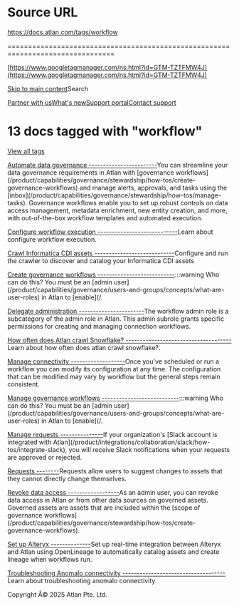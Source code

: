 # Source URL
https://docs.atlan.com/tags/workflow

================================================================================

<!--
canonical: https://docs.atlan.com/tags/workflow
link-alternate: https://docs.atlan.com/tags/workflow
meta-docsearch:docusaurus_tag: doc_tag_doc_list
meta-docsearch:language: en
meta-docsearch:version: current
meta-docusaurus_locale: en
meta-docusaurus_tag: doc_tag_doc_list
meta-docusaurus_version: current
meta-generator: Docusaurus v3.8.1
meta-og-locale: en
meta-og-title: 13 docs tagged with "workflow" | Atlan Documentation
meta-og-url: https://docs.atlan.com/tags/workflow
meta-twitter:card: summary_large_image
meta-viewport: width=device-width,initial-scale=1
title: 13 docs tagged with "workflow" | Atlan Documentation
-->

[https://www.googletagmanager.com/ns.html?id=GTM-TZTFMW4J](https://www.googletagmanager.com/ns.html?id=GTM-TZTFMW4J)

[Skip to main content](#__docusaurus_skipToContent_fallback)Search

[Partner with us](https://docs.google.com/forms/d/e/1FAIpQLScuAIhCm2GS7YFstrOjawbP8J7PUmOynQo7wI2yGCcCyEcVSw/viewform)[What's new](https://shipped.atlan.com/)[Support portal](https://atlan.zendesk.com/auth/v2/login/signin?return_to=https%3A%2F%2Fatlan.zendesk.com%2Fhc%2Fen-us&theme=hc&locale=en-us&brand_id=1900000425113&auth_origin=1900000425113%2Cfalse%2Ctrue)[Contact support](/support/submit-request)

13 docs tagged with "workflow"
==============================

[View all tags](/tags)

[Automate data governance
------------------------](/product/capabilities/governance/stewardship/how-tos/automate-data-governance)You can streamline your data governance requirements in Atlan with \[governance workflows](/product/capabilities/governance/stewardship/how\-tos/create\-governance\-workflows) and manage alerts, approvals, and tasks using the \[inbox](/product/capabilities/governance/stewardship/how\-tos/manage\-tasks). Governance workflows enable you to set up robust controls on data access management, metadata enrichment, new entity creation, and more, with out\-of\-the\-box workflow templates and automated execution.

[Configure workflow execution
----------------------------](/secure-agent/how-tos/configure-secure-agent-for-workflow-execution)Learn about configure workflow execution.

[Crawl Informatica CDI assets
----------------------------](/apps/connectors/etl-tools/informatica-cdi/how-tos/crawl-informatica-cdi)Configure and run the crawler to discover and catalog your Informatica CDI assets

[Create governance workflows
---------------------------](/product/capabilities/governance/stewardship/how-tos/create-governance-workflows):::warning Who can do this? You must be an \[admin user](/product/capabilities/governance/users\-and\-groups/concepts/what\-are\-user\-roles) in Atlan to \[enable](/.

[Delegate administration
-----------------------](/product/capabilities/governance/users-and-groups/how-tos/delegate-administration)The workflow admin role is a subcategory of the admin role in Atlan. This admin subrole grants specific permissions for creating and managing connection workflows.

[How often does Atlan crawl Snowflake?
-------------------------------------](/product/connections/faq/snowflake-crawl-frequency)Learn about how often does atlan crawl snowflake?.

[Manage connectivity
-------------------](/product/connections/how-tos/manage-connectivity)Once you've scheduled or run a workflow you can modify its configuration at any time. The configuration that can be modified may vary by workflow but the general steps remain consistent.

[Manage governance workflows
---------------------------](/product/capabilities/governance/stewardship/how-tos/manage-governance-workflows):::warning Who can do this? You must be an \[admin user](/product/capabilities/governance/users\-and\-groups/concepts/what\-are\-user\-roles) in Atlan to \[enable](/.

[Manage requests
---------------](/product/capabilities/requests/how-tos/manage-requests)If your organization's \[Slack account is integrated with Atlan](/product/integrations/collaboration/slack/how\-tos/integrate\-slack), you will receive Slack notifications when your requests are approved or rejected.

[Requests
--------](/product/capabilities/requests/concepts/what-are-requests)Requests allow users to suggest changes to assets that they cannot directly change themselves.

[Revoke data access
------------------](/product/capabilities/governance/stewardship/how-tos/revoke-data-access)As an admin user, you can revoke data access in Atlan or from other data sources on governed assets. Governed assets are assets that are included within the \[scope of governance workflows](/product/capabilities/governance/stewardship/how\-tos/create\-governance\-workflows).

[Set up Alteryx
--------------](/apps/connectors/etl-tools/alteryx/how-tos/integrate-alteryx)Set up real\-time integration between Alteryx and Atlan using OpenLineage to automatically catalog assets and create lineage when workflows run.

[Troubleshooting Anomalo connectivity
------------------------------------](/apps/connectors/observability/anomalo/troubleshooting/troubleshooting-anomalo-connectivity)Learn about troubleshooting anomalo connectivity.

Copyright Â© 2025 Atlan Pte. Ltd.


